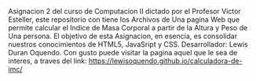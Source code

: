 Asignacion 2 del curso de Computacion II dictado por el Profesor Victor Esteller, este repositorio con tiene los Archivos de Una pagina Web que permite calcular el Indice de Masa Corporal a partir de la Altura y Peso de Una persona. El objetivo de esta Asignacion, en esencia, es consolidar nuestros conocimientos de HTML5, JavaSript y CSS.
Desarrollador: Lewis Duran Oquendo.
Con gusto puede visitar la pagina aquel que le sea de interes, a traves del link:
https://lewisoquendo.github.io/calculadora-de-imc/
